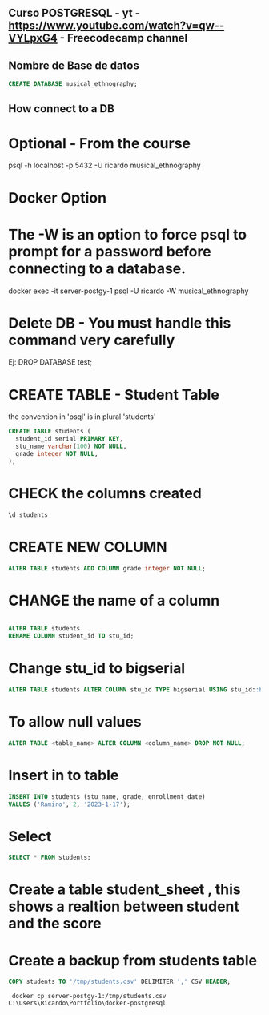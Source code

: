 ## Curso POSTGRESQL - yt - https://www.youtube.com/watch?v=qw--VYLpxG4 - Freecodecamp channel

## Nombre de Base de datos

```sql
CREATE DATABASE musical_ethnography;
```

## How connect to a DB

# Optional - From the course

psql -h localhost -p 5432 -U ricardo musical_ethnography

# Docker Option

# The -W is an option to force psql to prompt for a password before connecting to a database.

docker exec -it server-postgy-1 psql -U ricardo -W musical_ethnography

# Delete DB - You must handle this command very carefully

Ej: DROP DATABASE test;

# CREATE TABLE - Student Table

the convention in 'psql' is in plural 'students'

```sql
CREATE TABLE students (
  student_id serial PRIMARY KEY,
  stu_name varchar(100) NOT NULL,
  grade integer NOT NULL,
);
```

# CHECK the columns created

```sql
\d students

```

# CREATE NEW COLUMN

```sql
ALTER TABLE students ADD COLUMN grade integer NOT NULL;
```

# CHANGE the name of a column

```sql

ALTER TABLE students
RENAME COLUMN student_id TO stu_id;


```

# Change stu_id to bigserial

```sql
ALTER TABLE students ALTER COLUMN stu_id TYPE bigserial USING stu_id::bigserial;

```

# To allow null values

```sql
ALTER TABLE <table_name> ALTER COLUMN <column_name> DROP NOT NULL;
```

# Insert in to table

```sql
INSERT INTO students (stu_name, grade, enrollment_date)
VALUES ('Ramiro', 2, '2023-1-17');
```

# Select

```sql
SELECT * FROM students;
```

# Create a table student_sheet , this shows a realtion between student and the score

# Create a backup from students table

```sql
COPY students TO '/tmp/students.csv' DELIMITER ',' CSV HEADER;
```

```
 docker cp server-postgy-1:/tmp/students.csv C:\Users\Ricardo\Portfolio\docker-postgresql
```

